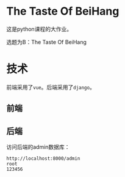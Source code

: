 # The Taste Of BeiHang

这是python课程的大作业。

选题为B：The Taste Of BeiHang

# 技术

前端采用了`vue`。后端采用了`django`。

## 前端


## 后端

访问后端的admin数据库：
```
http://localhost:8000/admin
root
123456
```